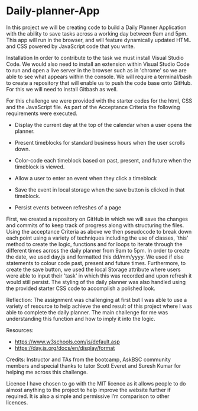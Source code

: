 # Daily-planner-App

In this project we will be creating code to build a Daily Planner Application with the ability to save tasks across a working day between 9am and 5pm. This app will run in the browser, and will feature dynamically updated HTML and CSS powered by JavaScript code that you write.

Installation In order to contribute to the task we must install Visual Studio Code. We would also need to install an extension within Visual Studio Code to run and open a live server in the browser such as in 'chrome' so we are able to see what appears within the console. We will require a terminal/bash to create a repository that will enable us to push the code base onto GitHub. For this we will need to install Gitbash as well.

For this challenge we were provided with the starter codes for the html, CSS and the JavaScript file. As part of the Acceptance Criteria the following requirements were executed. 

* Display the current day at the top of the calendar when a user opens the planner.
 
* Present timeblocks for standard business hours when the user scrolls down.
 
* Color-code each timeblock based on past, present, and future when the timeblock is viewed.
 
* Allow a user to enter an event when they click a timeblock

* Save the event in local storage when the save button is clicked in that timeblock.

* Persist events between refreshes of a page

First, we created a repository on GitHub in which we will save the changes and commits of to keep track of progress along with structuring the files. Using the acceptance Criteria as above we then pseudocode to break down each point using a variety of techniques including the use of classes, 'this' method to create the logic, functions and for loops to iterate through the different times across the daily planner from 9am to 5pm. In order to create the date, we used day.js and formatted this dd/mm/yyyy. We used if else statements to colour code past, present and future times. Furthermore, to create the save button, we used the local Storage attribute where users were able to input their 'task' in which this was recorded and upon refresh it would still persist. The styling of the daily planner was also handled using the provided starter CSS code to accomplish a polished look.  

Reflection: The assignment was challenging at first but I was able to use a variety of resource to help achieve the end result of this project where I was able to complete the daily planner. The main challenge for me was understanding this function and how to imply it into the logic.

Resources: 
* https://www.w3schools.com/js/default.asp
* https://day.js.org/docs/en/display/format

Credits: Instructor and TAs from the bootcamp, AskBSC community members and special thanks to tutor Scott Everet and Suresh Kumar for helping me across this challenge.

Licence I have chosen to go with the MIT licence as it allows people to do almost anything to the project to help improve the website further if required. It is also a simple and permissive I’m comparison to other licences. 
